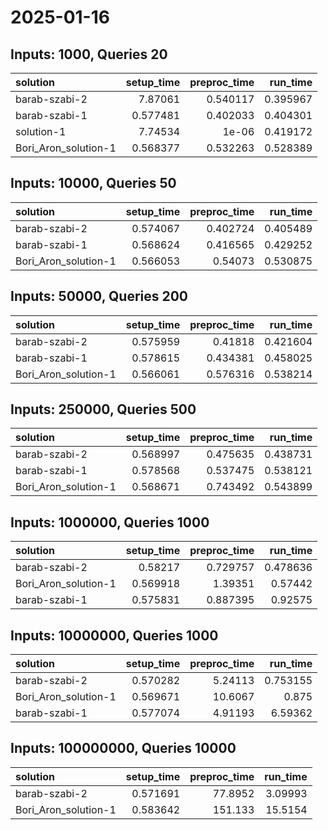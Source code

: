 # 2025-01-16

## Inputs: 1000, Queries 20

| solution             |   setup_time |   preproc_time |   run_time |
|:---------------------|-------------:|---------------:|-----------:|
| barab-szabi-2        |     7.87061  |       0.540117 |   0.395967 |
| barab-szabi-1        |     0.577481 |       0.402033 |   0.404301 |
| solution-1           |     7.74534  |       1e-06    |   0.419172 |
| Bori_Aron_solution-1 |     0.568377 |       0.532263 |   0.528389 |

## Inputs: 10000, Queries 50

| solution             |   setup_time |   preproc_time |   run_time |
|:---------------------|-------------:|---------------:|-----------:|
| barab-szabi-2        |     0.574067 |       0.402724 |   0.405489 |
| barab-szabi-1        |     0.568624 |       0.416565 |   0.429252 |
| Bori_Aron_solution-1 |     0.566053 |       0.54073  |   0.530875 |

## Inputs: 50000, Queries 200

| solution             |   setup_time |   preproc_time |   run_time |
|:---------------------|-------------:|---------------:|-----------:|
| barab-szabi-2        |     0.575959 |       0.41818  |   0.421604 |
| barab-szabi-1        |     0.578615 |       0.434381 |   0.458025 |
| Bori_Aron_solution-1 |     0.566061 |       0.576316 |   0.538214 |

## Inputs: 250000, Queries 500

| solution             |   setup_time |   preproc_time |   run_time |
|:---------------------|-------------:|---------------:|-----------:|
| barab-szabi-2        |     0.568997 |       0.475635 |   0.438731 |
| barab-szabi-1        |     0.578568 |       0.537475 |   0.538121 |
| Bori_Aron_solution-1 |     0.568671 |       0.743492 |   0.543899 |

## Inputs: 1000000, Queries 1000

| solution             |   setup_time |   preproc_time |   run_time |
|:---------------------|-------------:|---------------:|-----------:|
| barab-szabi-2        |     0.58217  |       0.729757 |   0.478636 |
| Bori_Aron_solution-1 |     0.569918 |       1.39351  |   0.57442  |
| barab-szabi-1        |     0.575831 |       0.887395 |   0.92575  |

## Inputs: 10000000, Queries 1000

| solution             |   setup_time |   preproc_time |   run_time |
|:---------------------|-------------:|---------------:|-----------:|
| barab-szabi-2        |     0.570282 |        5.24113 |   0.753155 |
| Bori_Aron_solution-1 |     0.569671 |       10.6067  |   0.875    |
| barab-szabi-1        |     0.577074 |        4.91193 |   6.59362  |

## Inputs: 100000000, Queries 10000

| solution             |   setup_time |   preproc_time |   run_time |
|:---------------------|-------------:|---------------:|-----------:|
| barab-szabi-2        |     0.571691 |        77.8952 |    3.09993 |
| Bori_Aron_solution-1 |     0.583642 |       151.133  |   15.5154  |